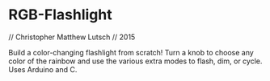 # RGB-Flashlight
// Christopher Matthew Lutsch
// 2015

Build a color-changing flashlight from scratch! Turn a knob to choose any color of the rainbow and use the various extra modes to flash, dim, or cycle. Uses Arduino and C. 
